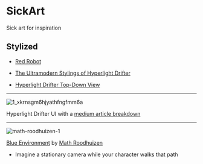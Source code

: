 # SickArt
Sick art for inspiration


## Stylized

- [Red Robot](https://www.artstation.com/artwork/l0nlz)

- [The Ultramodern Stylings of Hyperlight Drifter](http://www.gamasutra.com/blogs/KrisLigman/20131030/203652/The_ultramodern_stylings_of_Hyper_Light_Drifter.php)

- [Hyperlight Drifter Top-Down View](https://shutupndraw.com/2018/02/05/pixel-part-2-top-view-hyper-light-drifter/)

_____________________

![1_xkrnsgm6hjyathfngfmm6a](https://user-images.githubusercontent.com/44952272/48557451-e38f6280-e93a-11e8-9d14-359cc63704c3.jpeg)

Hyperlight Drifter UI with a [medium article breakdown](https://medium.com/the-space-ape-games-experience/hyper-light-drifter-ui-breakdown-c2d9cfe0a192)
_____________________

![math-roodhuizen-1](https://user-images.githubusercontent.com/44952272/48557203-3a486c80-e93a-11e8-9f8e-caf1dde4c353.jpg)

[Blue Environment](https://www.artstation.com/artwork/nKYNe) by [Math Roodhuizen](https://www.artstation.com/artwork/nKYNe)

- Imagine a stationary camera while your character walks that path

